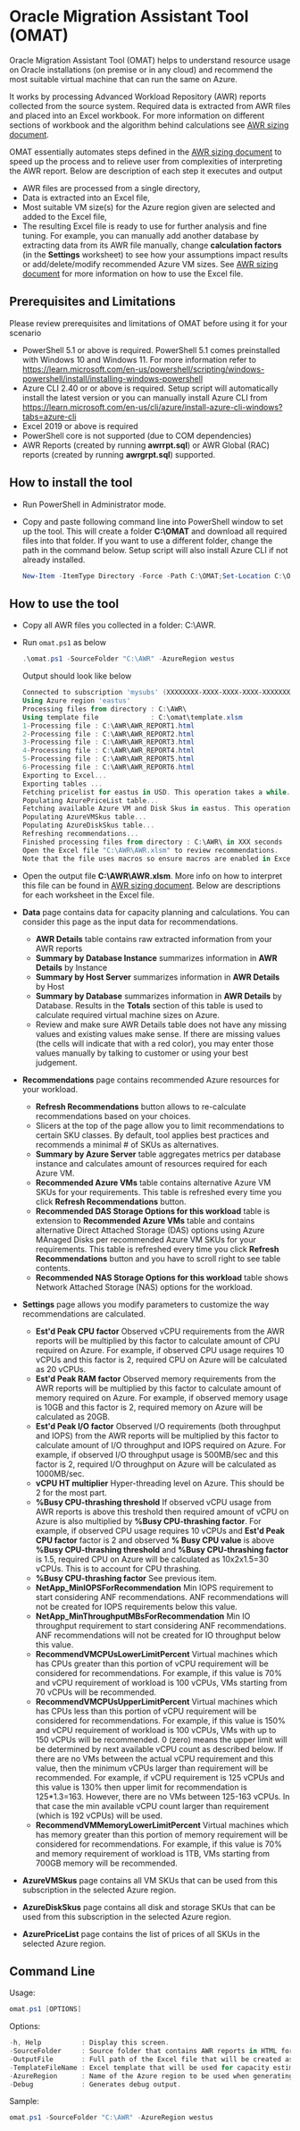 # Oracle Migration Assistant Tool (OMAT)

Oracle Migration Assistant Tool (OMAT) helps to understand resource usage on Oracle installations (on premise or in any cloud) and recommend the most suitable virtual machine that can run the same on Azure.

It works by processing Advanced Workload Repository (AWR) reports collected from the source system. Required data is extracted from AWR files and placed into an Excel workbook. For more information on different sections of workbook and the algorithm behind calculations see [AWR sizing document](/az-oracle-sizing/AWR%20Sizing%20Instructions.pdf).

OMAT essentially automates steps defined in the [AWR sizing document](/az-oracle-sizing/AWR%20Sizing%20Instructions.pdf) to speed up the process and to relieve user from complexities of interpreting the AWR report. Below are description of each step it executes and output

* AWR files are processed from a single directory,
* Data is extracted into an Excel file,
* Most suitable VM size(s)  for the Azure region given are selected and added to the Excel file,
* The resulting Excel file is ready to use for further analysis and fine tuning. For example, you can manually add another database by extracting data from its AWR file manually, change **calculation factors** (in the **Settings** worksheet) to see how your assumptions impact results or add/delete/modify recommended Azure VM sizes. See [AWR sizing document](/az-oracle-sizing/AWR%20Sizing%20Instructions.pdf) for more information on how to use the Excel file.

## Prerequisites and Limitations

Please review prerequisites and limitations of OMAT before using it for your scenario

* PowerShell 5.1 or above is required. PowerShell 5.1 comes preinstalled with Windows 10 and Windows 11. For more information refer to https://learn.microsoft.com/en-us/powershell/scripting/windows-powershell/install/installing-windows-powershell 
* Azure CLI 2.40 or or above is required. Setup script will automatically install the latest version or you can manually install Azure CLI from https://learn.microsoft.com/en-us/cli/azure/install-azure-cli-windows?tabs=azure-cli
* Excel 2019 or above is required
* PowerShell core is not supported (due to COM dependencies)
* AWR Reports  (created by running **awrrpt.sql**) or AWR Global (RAC) reports (created by running **awrgrpt.sql**) supported.

## How to install the tool

* Run PowerShell in Administrator mode.
* Copy and paste following command line into PowerShell window to set up the tool. This will create a folder **C:\OMAT** and download all required files into that folder. If you want to use a different folder, change the path in the command below. Setup script will also install Azure CLI if not already installed.

    ```powershell
    New-Item -ItemType Directory -Force -Path C:\OMAT;Set-Location C:\OMAT;Set-ExecutionPolicy -ExecutionPolicy Unrestricted -Scope CurrentUser;Invoke-WebRequest -Uri https://raw.githubusercontent.com/Azure/Oracle-Workloads-for-Azure/master/omat/setup.ps1 -OutFile .\setup.ps1;Unblock-File -Path .\setup.ps1;.\setup.ps1
    ```

## How to use the tool

* Copy all AWR files you collected in a folder: C:\AWR.
* Run `omat.ps1` as below

    ```powershell
    .\omat.ps1 -SourceFolder "C:\AWR" -AzureRegion westus
    ```

    Output should look like below

    ```powershell
    Connected to subscription 'mysubs' (XXXXXXXX-XXXX-XXXX-XXXX-XXXXXXXXXX) as 'myuser@mydomain.com'
    Using Azure region 'eastus'
    Processing files from directory : C:\AWR\
    Using template file             : C:\omat\template.xlsm
    1-Processing file : C:\AWR\AWR_REPORT1.html
    2-Processing file : C:\AWR\AWR_REPORT2.html
    3-Processing file : C:\AWR\AWR_REPORT3.html
    4-Processing file : C:\AWR\AWR_REPORT4.html
    5-Processing file : C:\AWR\AWR_REPORT5.html
    6-Processing file : C:\AWR\AWR_REPORT6.html
    Exporting to Excel...
    Exporting tables ...
    Fetching pricelist for eastus in USD. This operation takes a while.
    Populating AzurePriceList table...
    Fetching available Azure VM and Disk Skus in eastus. This operation takes a while.
    Populating AzureVMSkus table...
    Populating AzureDiskSkus table...
    Refreshing recommendations...
    Finished processing files from directory : C:\AWR\ in XXX seconds
    Open the Excel file "C:\AWR\AWR.xlsm" to review recommendations.
    Note that the file uses macros so ensure macros are enabled in Excel. See following link for step by step instructions: https://support.microsoft.com/en-us/office/enable-or-disable-macros-in-microsoft-365-files-12b036fd-d140-4e74-b45e-16fed1a7e5c6
    ```

* Open the output file **C:\AWR\AWR.xlsm**. More info on how to interpret this file can be found in [AWR sizing document](/az-oracle-sizing/AWR%20Sizing%20Instructions.pdf). Below are descriptions for each worksheet in the Excel file.

* **Data** page contains data for capacity planning and calculations. You can consider this page as the input data for recommendations.
  * **AWR Details** table contains raw extracted information from your AWR reports
  * **Summary by Database Instance** summarizes information in **AWR Details** by Instance
  * **Summary by Host Server** summarizes information in **AWR Details** by Host
  * **Summary by Database** summarizes information in **AWR Details** by Database. Results in the **Totals** section of this table is used to calculate required virtual machine sizes on Azure.
  * Review and make sure AWR Details table does not have any missing values and existing values make sense. If there are missing values (the cells will indicate that with a red color), you may enter those values manually by talking to customer or using your best judgement.
* **Recommendations** page contains recommended Azure resources for your workload.
  * **Refresh Recommendations** button allows to re-calculate recommendations based on your choices.
  * Slicers at the top of the page allow you to limit recommendations to certain SKU classes. By default, tool applies best practices and recommends a minimal # of SKUs as alternatives.
  * **Summary by Azure Server** table aggregates metrics per database instance and calculates amount of resources required for each Azure VM.
  * **Recommended Azure VMs** table contains alternative Azure VM SKUs for your requirements. This table is refreshed every time you click **Refresh Recommendations** button.
  * **Recommended DAS Storage Options for this workload** table is extension to  **Recommended Azure VMs** table and contains alternative Direct Attached Storage (DAS) options using Azure MAnaged Disks per recommended Azure VM SKUs for your requirements. This table is refreshed every time you click **Refresh Recommendations** button and you have to scroll right to see table contents.  
  * **Recommended NAS Storage Options for this workload** table shows Network Attached Storage (NAS) options for the workload.
* **Settings** page allows you modify parameters to customize the way recommendations are calculated.
  * **Est'd Peak CPU factor** Observed vCPU requirements from the AWR reports will be multiplied by this factor to calculate amount of CPU required on Azure. For example, if observed CPU usage requires 10 vCPUs and this factor is 2, required CPU on Azure will be calculated as 20 vCPUs.
  * **Est'd Peak RAM factor** Observed memory requirements from the AWR reports will be multiplied by this factor to calculate amount of memory required on Azure. For example, if observed memory usage is 10GB and this factor is 2, required memory on Azure will be calculated as 20GB.
  * **Est'd Peak I/O factor** Observed I/O requirements (both throughput and IOPS) from the AWR reports will be multiplied by this factor to calculate amount of I/O throughput and IOPS required on Azure. For example, if observed I/O throughput usage is 500MB/sec and this factor is 2, required I/O throughput on Azure will be calculated as 1000MB/sec.
  * **vCPU HT multiplier** Hyper-threading level on Azure. This should be 2 for the most part.
  * **%Busy CPU-thrashing threshold** If observed vCPU usage from AWR reports is above this treshold then required amount of vCPU on Azure is also multiplied by **%Busy CPU-thrashing factor**. For example, if observed CPU usage requires 10 vCPUs and **Est'd Peak CPU factor** factor is 2 and observed **% Busy CPU value** is above **%Busy CPU-thrashing threshold** and **%Busy CPU-thrashing factor** is 1.5, required CPU on Azure will be calculated as 10x2x1.5=30 vCPUs. This is to account for CPU thrashing.
  * **%Busy CPU-thrashing factor** See previous item.
  * **NetApp_MinIOPSForRecommendation** Min IOPS requirement to start considering ANF recommendations. ANF recommendations will not be created for IOPS requirements below this value.
  * **NetApp_MinThroughputMBsForRecommendation** Min IO throughput requirement to start considering ANF recommendations. ANF recommendations will not be created for IO throughput below this value.
  * **RecommendVMCPUsLowerLimitPercent** Virtual machines which has CPUs greater than this portion of vCPU requirement will be considered for recommendations. For example, if this value is 70% and vCPU requirement of workload is 100 vCPUs, VMs starting from 70 vCPUs will be recommended.
  * **RecommendVMCPUsUpperLimitPercent** Virtual machines which has CPUs less than this portion of vCPU requirement will be considered for recommendations. For example, if this value is 150% and vCPU requirement of workload is 100 vCPUs, VMs with up to 150 vCPUs will be recommended. 0 (zero) means the upper limit will be determined by next available vCPU count as described below. 
  If there are no VMs between the actual vCPU requirement and this value, then the minimum vCPUs larger than requirement will be recommended. For example, if vCPU requirement is 125 vCPUs and this value is 130% then upper limit for recommendation is 125*1.3=163. However, there are no VMs between 125-163 vCPUs. In that case the min available vCPU count larger than requirement (which is 192 vCPUs) will be used.
  * **RecommendVMMemoryLowerLimitPercent** Virtual machines which has memory greater than this portion of memory requirement will be considered for recommendations. For example, if this value is 70% and memory requirement of workload is 1TB, VMs starting from 700GB memory will be recommended.
* **AzureVMSkus** page contains all VM SKUs that can be used from this subscription in the selected Azure region.
* **AzureDiskSkus** page contains all disk and storage SKUs that can be used from this subscription in the selected Azure region.
* **AzurePriceList** page contains the list of prices of all SKUs in the selected Azure region.

## Command Line

Usage:

```powershell
omat.ps1 [OPTIONS]
```

Options:

```powershell
-h, Help          : Display this screen.
-SourceFolder     : Source folder that contains AWR reports in HTML format. Default is '.' (current directory).
-OutputFile       : Full path of the Excel file that will be created as output. Default is same name as SourceFolder directory name with XLSM extension under SourceFolder directory.
-TemplateFileName : Excel template that will be used for capacity estimations. Default is '.\template.xlsm'.
-AzureRegion      : Name of the Azure region to be used when generating Azure resource recommendations. Default is 'westus'.
-Debug            : Generates debug output.
```

Sample:

```powershell
omat.ps1 -SourceFolder "C:\AWR" -AzureRegion westus
```
